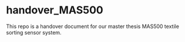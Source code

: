 # handover_MAS500
This repo is a handover document for our master thesis MAS500 textile sorting sensor system.
